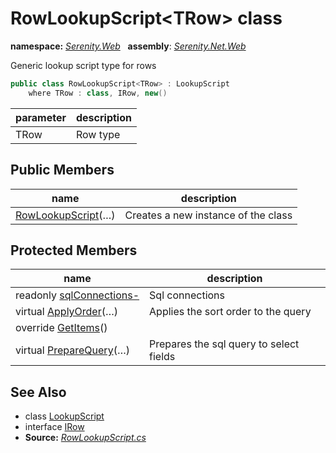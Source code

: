 # RowLookupScript&lt;TRow&gt; class
**namespace:** *[Serenity.Web](../README.md#serenity.web-namespace)*   **assembly**: *[Serenity.Net.Web](../README.md)*

Generic lookup script type for rows

```csharp
public class RowLookupScript<TRow> : LookupScript
    where TRow : class, IRow, new()
```

| parameter | description |
| --- | --- |
| TRow | Row type |

## Public Members

| name | description |
| --- | --- |
| [RowLookupScript](RowLookupScript-1/RowLookupScript.md)(…) | Creates a new instance of the class |

## Protected Members

| name | description |
| --- | --- |
| readonly [sqlConnections-](RowLookupScript-1/sqlConnections-.md) | Sql connections |
| virtual [ApplyOrder](RowLookupScript-1/ApplyOrder.md)(…) | Applies the sort order to the query |
| override [GetItems](RowLookupScript-1/GetItems.md)() |  |
| virtual [PrepareQuery](RowLookupScript-1/PrepareQuery.md)(…) | Prepares the sql query to select fields |

## See Also

* class [LookupScript](LookupScript.md)
* interface [IRow](../Serenity.Net.Entity/../Serenity.Data/IRow.md)
* **Source:** *[RowLookupScript.cs](https://github.com/serenity-is/Serenity/blob/master/src/Serenity.Net.Web/DynamicScript/DynamicScriptTypes/RowLookupScript.cs)*